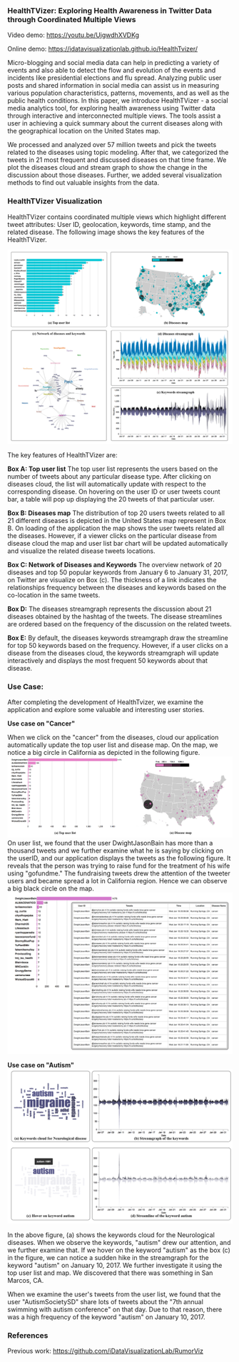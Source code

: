### HealthTVizer: Exploring Health Awareness in Twitter Data through Coordinated Multiple Views
<!-- Please click to watch the overview video. -->

<!-- [![ScreenShot](https://github.com/iDataVisualizationLab/DycomDetector/blob/master/images/play-btn.png)](http://www.myweb.ttu.edu/mdykabir/DycomDetectorIntro.mp4) -->

Video demo:  https://youtu.be/UjgwdhXVDKg

Online demo:  https://idatavisualizationlab.github.io/HealthTvizer/

Micro-blogging and social media data can help in predicting a variety of events and also able to detect the flow and evolution of the events and incidents like presidential elections and flu spread. Analyzing public user posts and shared information in social media can assist us in measuring various population characteristics, patterns, movements, and as well as the public health conditions. In this paper, we introduce HealthTVizer - a social media analytics tool, for exploring health awareness using Twitter data through interactive and interconnected multiple views. The tools assist a user in achieving a quick summary about the current diseases along with the geographical location on the United States map. 

We processed and analyzed over 57 million tweets and pick the tweets related to the diseases using topic modeling. After that, we categorized the tweets in 21 most frequent and discussed diseases on that time frame. We plot the diseases cloud and stream graph to show the change in the discussion about those diseases. Further, we added several visualization methods to find out valuable insights from the data. 

### HealthTVizer Visualization

HealthTVizer contains coordinated multiple views which highlight different tweet attributes: User ID, geolocation, keywords, time stamp, and the related disease. The following image shows the key features of the HealthTVizer. 

![ScreenShot](https://raw.githubusercontent.com/iDataVisualizationLab/HealthTvizer/master/images/teaser.png)

The key features of HealthTVizer are:

**Box A: Top user list** 
The top user list represents the users based on the number of tweets about any particular disease type. After clicking on diseases cloud, the list will automatically update with respect to the corresponding disease. On hovering on the user ID or user tweets count bar, a table will pop up displaying the 20 tweets of that particular user.

**Box B: Diseases map** 
The distribution of top 20 users tweets related to all 21 different diseases is depicted in the United States map represent in Box B.  On loading of the application the map shows the user tweets related all the diseases. However, if a viewer clicks on the particular disease from disease cloud the map and user list bar chart will be updated automatically and visualize the related disease tweets locations.  

**Box C: Network of Diseases and Keywords**
 The overview network of 20 diseases and top 50 popular keywords from January 6 to January 31, 2017, on Twitter are visualize on Box (c). The thickness of a link indicates the relationships frequency between the diseases and keywords based on the co-location in the same tweets.  

**Box D:** 
The diseases streamgraph represents the discussion about 21 diseases obtained by the hashtag of the tweets. The disease streamlines are ordered based on the frequency of the discussion on the related tweets. 

**Box E:**
By default, the diseases keywords streamgraph draw the streamline for top 50 keywords based on the frequency. However, if a user clicks on a disease from the diseases cloud, the keywords streamgraph will update interactively and displays the most frequent 50 keywords about that disease. 

### Use Case: 

After completing the development of HealthTvizer, we examine the application and explore some valuable and interesting user stories. 

**Use case on "Cancer"**

When we click on the "cancer" from the diseases, cloud our application automatically update the top user list and disease map. On the map, we notice a big circle in California as depicted in the following figure. 
![ScreenShot](https://raw.githubusercontent.com/iDataVisualizationLab/HealthTvizer/master/images/cancer.png)
On user list, we found that the user DwightJasonBain has more than a thousand tweets and we further examine what he is saying by clicking on the userID, and our application displays the tweets as the following figure. It reveals that the person was trying to raise fund for the treatment of his wife using "gofundme." The fundraising tweets drew the attention of the tweeter users and became spread a lot in California region. Hence we can observe a big black circle on the map. 
![ScreenShot](https://raw.githubusercontent.com/iDataVisualizationLab/HealthTvizer/master/images/cancerHover.png)

**Use case on "Autism"**
![ScreenShot](https://raw.githubusercontent.com/iDataVisualizationLab/HealthTvizer/master/images/autism.png)

In the above figure, (a) shows the keywords cloud for the Neurological diseases. When we observe the keywords, "autism" drew our attention, and we further examine that. If we hover on the keyword "autism" as the box (c) in the figure, we can notice a sudden hike in the streamgraph for the keyword "autism" on January 10, 2017. We further investigate it using the top user list and map. We discovered that there was something in San Marcos, CA. 

When we examine the user's tweets from the user list, we found that the user "AutismSocietySD" share lots of tweets about the "7th annual swimming with autism conference" on that day. Due to that reason, there was a high frequency of the keyword "autism" on January 10, 2017. 

### References
Previous work:  https://github.com/iDataVisualizationLab/RumorViz



